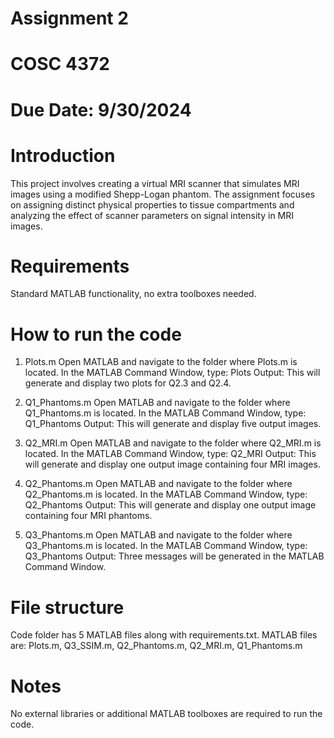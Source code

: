 # Assignment 2
# COSC 4372 
# Due Date: 9/30/2024


# Introduction 
This project involves creating a virtual MRI scanner that simulates MRI images using a modified Shepp-Logan phantom. The assignment focuses on assigning distinct physical properties to tissue compartments and analyzing the effect of scanner parameters on signal intensity in MRI images.

# Requirements 
Standard MATLAB functionality, no extra toolboxes needed.

# How to run the code
1. Plots.m
Open MATLAB and navigate to the folder where Plots.m is located.
In the MATLAB Command Window, type: Plots
Output: This will generate and display two plots for Q2.3 and Q2.4.

2. Q1_Phantoms.m
Open MATLAB and navigate to the folder where Q1_Phantoms.m is located.
In the MATLAB Command Window, type: Q1_Phantoms
Output: This will generate and display five output images.

3. Q2_MRI.m
Open MATLAB and navigate to the folder where Q2_MRI.m is located.
In the MATLAB Command Window, type: Q2_MRI
Output: This will generate and display one output image containing four MRI images.

4. Q2_Phantoms.m
Open MATLAB and navigate to the folder where Q2_Phantoms.m is located.
In the MATLAB Command Window, type: Q2_Phantoms
Output: This will generate and display one output image containing four MRI phantoms.

5. Q3_Phantoms.m
Open MATLAB and navigate to the folder where Q3_Phantoms.m is located.
In the MATLAB Command Window, type: Q3_Phantoms
Output: Three messages will be generated in the MATLAB Command Window. 



# File structure 
Code folder has 5 MATLAB files along with requirements.txt. MATLAB files are: Plots.m, Q3_SSIM.m, Q2_Phantoms.m, Q2_MRI.m, Q1_Phantoms.m



# Notes
No external libraries or additional MATLAB toolboxes are required to run the code.
